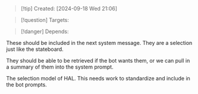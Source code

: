 
>[!tip] Created: [2024-09-18 Wed 21:06]

>[!question] Targets: 

>[!danger] Depends: 

These should be included in the next system message.  They are a selection just like the stateboard.

They should be able to be retrieved if the bot wants them, or we can pull in a summary of them into the system prompt.

The selection model of HAL.  This needs work to standardize and include in the bot prompts.